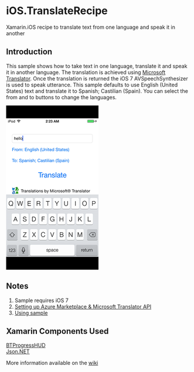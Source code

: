 iOS.TranslateRecipe
===================

Xamarin.iOS recipe to translate text from one language and speak it in another

Introduction
-------
This sample shows how to take text in one language, translate it and speak it in another language. The translation is achieved using [Microsoft Translator](http://www.microsoft.com/en-us/translator/). Once the translation is returned the iOS 7 AVSpeechSynthesizer is used to speak utterance. This sample defaults to use English (United States) text and translate it to Spanish; Castilian (Spain). You can select the from and to buttons to change the languages.

![Combined](Screenshots/ViewController.png)

Notes
-------
1. Sample requires iOS 7
2. [Setting up Azure Marketplace & Microsoft Translator API](https://github.com/dannycabrera/iOS.TranslateRecipe/wiki/Setting-up-Azure-Marketplace-&-Microsoft-Translator-API)
3. [Using sample](https://github.com/dannycabrera/iOS.TranslateRecipe/wiki/Using-sample)

Xamarin Components Used
-------
[BTProgressHUD](http://components.xamarin.com/view/btprogresshud/)<br/>
[Json.NET](http://components.xamarin.com/view/json.net/)

More information available on the [wiki](https://github.com/dannycabrera/iOS.TranslateRecipe/wiki)
